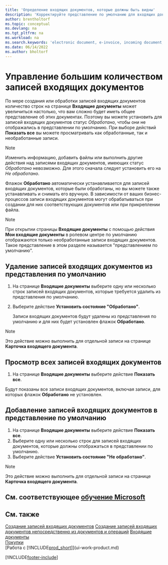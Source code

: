 ```yaml
---
title: 'Определение входящих документов, которые должны быть видны'
description: 'Корректируйте представление по умолчанию для входящих документов, например для электронных счетов, чтобы иметь лучшее представление обработанных и необработанных записей.'
author: brentholtorf
ms.topic: conceptual
ms.devlang: na
ms.tgt_pltfrm: na
ms.workload: na
ms.search.keywords: 'electronic document, e-invoice, incoming document, OCR, ecommerce, document exchange, import invoice'
ms.date: 06/14/2022
ms.author: bholtorf
---
```

# Управление большим количеством записей входящих документов

По мере создания или обработки записей входящих документов количество строк на странице **Входящие документы** может увеличиться настолько, что вам сложно будет иметь общее представление об этих документах. Поэтому вы можете установить для записей входящих документов статус *Обработано*, чтобы они не отображались в представлении по умолчанию. При выборе действий **Показать все** вы можете просматривать как обработанные, так и необработанные записи.

> [!NOTE]  
> Изменить информацию, добавить файлы или выполнить другие действия над записями входящих документов, имеющих статус *Обработано* невозможно. Для этого сначала следует установить его на *Не обработано*.

Флажок **Обработано** автоматически устанавливается для записей входящих документов, которые были обработаны, но вы можете также устанавливать и снимать его вручную. В зависимости от ваших бизнес-процессов записи входящих документов могут обрабатываться при создании для них соответствующих документов или при прикреплении файла.

> [!NOTE]  
> При открытии страницы **Входящие документы** с помощью действия **Мои входящие документы** в ролевом центре по умолчанию отображаются только необработанные записи входящих документов. Такое представление в этом разделе называется "представлением по умолчанию".

## Удаление записей входящих документов из представления по умолчанию

1. На странице **Входящие документы** выберите одну или несколько строк записей входящих документов, которые требуется удалить из представления по умолчанию.
2. Выберите действие **Установить состояние "Обработано"**.

    Записи входящих документов будут удалены из представления по умолчанию и для них будет установлен флажок **Обработано**.

> [!NOTE]  
> Это действие можно выполнить для отдельной записи на странице **Карточка входящего документа**.

## Просмотр всех записей входящих документов

1. На странице **Входящие документы** выберите действие **Показать все**.

Будут показаны все записи входящих документов, включая записи, для которых флажок **Обработано** не установлен.

## Добавление записей входящих документов в представление по умолчанию

1. На странице **Входящие документы** выберите действие **Показать все**.
2. Выберите одну или несколько строк для записей входящих документов, которые должны отображаться в представлении по умолчанию.
3. Выберите действие **Установить состояние "Не обработано"**.  

> [!NOTE]  
> Это действие можно выполнить для отдельной записи на странице **Карточка входящего документа**.

## См. соответствующее [обучение Microsoft](/training/modules/incoming-documents-dynamics-365-business-central/)

## См. также
  
[Создание записей входящих документов](across-how-create-income-document-records.md)
[Создание записей входящих документов непосредственно из документов и операций](across-how-connect-disconnect-income-document-records.md)
[Входящие документы](across-income-documents.md)  
[Покупки](purchasing-manage-purchasing.md)  
[Работа с [!INCLUDE[prod_short](includes/prod_short.md)]](ui-work-product.md)


[!INCLUDE[footer-include](includes/footer-banner.md)]
